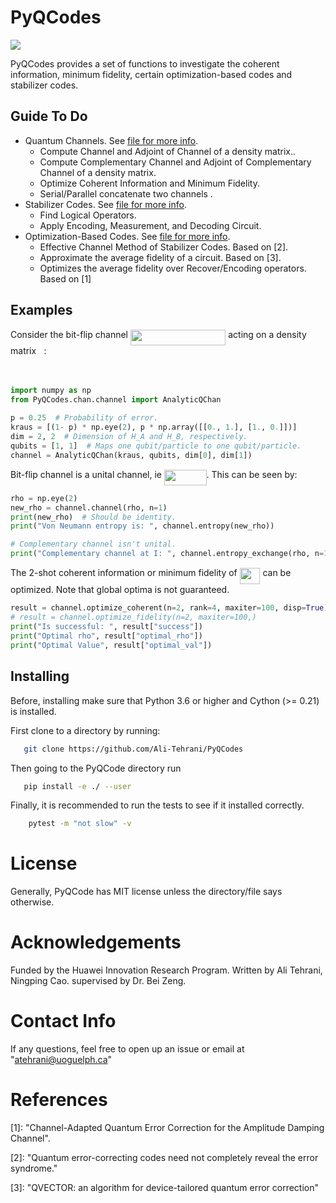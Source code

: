 PyQCodes
========
<a href='https://docs.python.org/3.6/'><img src='https://img.shields.io/badge/python-3.6-blue.svg'></a>

PyQCodes provides a set of functions to investigate the coherent information, 
minimum fidelity, certain optimization-based codes and stabilizer codes.

Guide To Do
-----------
* Quantum Channels. See [file for more info](PyQCodes/chan/README.md).
    - Compute Channel and Adjoint of Channel of a density matrix..
    - Compute Complementary Channel and Adjoint of Complementary Channel of a
     density matrix.
    - Optimize Coherent Information and Minimum Fidelity.
    - Serial/Parallel concatenate two channels .
* Stabilizer Codes.  See [file for more info](PyQCodes/README.md).
    - Find Logical Operators.
    - Apply Encoding, Measurement, and Decoding Circuit.
* Optimization-Based Codes.  See [file for more info](PyQCodes/README.md).
    - Effective Channel Method of Stabilizer Codes. Based on [2].
    - Approximate the average fidelity of a circuit. Based on [3].
    - Optimizes the average fidelity over Recover/Encoding operators. Based on [1]


Examples
--------
Consider the bit-flip channel <img src="/tex/586f67506b794b7f68f6667f872af766.svg?invert_in_darkmode&sanitize=true" align=middle width=152.34499169999998pt height=24.65753399999998pt/> acting on a density matrix <img src="/tex/6dec54c48a0438a5fcde6053bdb9d712.svg?invert_in_darkmode&sanitize=true" align=middle width=8.49888434999999pt height=14.15524440000002pt/>:
<p align="center"><img src="/tex/783996e79c8a88c70f4d33384019d600.svg?invert_in_darkmode&sanitize=true" align=middle width=187.3080429pt height=16.438356pt/></p>
    
```python
import numpy as np
from PyQCodes.chan.channel import AnalyticQChan

p = 0.25  # Probability of error.
kraus = [(1- p) * np.eye(2), p * np.array([[0., 1.], [1., 0.]])]
dim = 2, 2  # Dimension of H_A and H_B, respectively.
qubits = [1, 1]  # Maps one qubit/particle to one qubit/particle.
channel = AnalyticQChan(kraus, qubits, dim[0], dim[1])
```

Bit-flip channel is a unital channel, ie <img src="/tex/c22b8de6e2c7b1fbfc54afac9d69fa10.svg?invert_in_darkmode&sanitize=true" align=middle width=67.64487344999999pt height=24.65753399999998pt/>. This can be seen by:

```python
rho = np.eye(2)
new_rho = channel.channel(rho, n=1)
print(new_rho)  # Should be identity.
print("Von Neumann entropy is: ", channel.entropy(new_rho))

# Complementary channel isn't unital.
print("Complementary channel at I: ", channel.entropy_exchange(rho, n=1))
```

The 2-shot coherent information or minimum fidelity of <img src="/tex/7ad25f8be4a17ae374fd499969b1ee20.svg?invert_in_darkmode&sanitize=true" align=middle width=32.73642404999999pt height=26.76175259999998pt/> can be optimized. Note that global optima is not guaranteed.

```python
result = channel.optimize_coherent(n=2, rank=4, maxiter=100, disp=True)
# result = channel.optimize_fidelity(n=2, maxiter=100,)
print("Is successful: ", result["success"])
print("Optimal rho", result["optimal_rho"])
print("Optimal Value", result["optimal_val"])
```

Installing
----------
Before, installing make sure that Python 3.6 or higher and Cython (>= 0.21) is installed.

First clone to a directory by running:
```bash
   git clone https://github.com/Ali-Tehrani/PyQCodes
```

Then going to the PyQCode directory run
```bash
   pip install -e ./ --user
```

Finally, it is recommended to run the tests to see if it installed correctly.

```bash
    pytest -m "not slow" -v
```

License
=======
Generally, PyQCode has MIT license unless the directory/file says otherwise.


Acknowledgements
=================
Funded by the Huawei Innovation Research Program. 
Written by Ali Tehrani, Ningping Cao. supervised by Dr. Bei Zeng.


Contact Info
============
If any questions, feel free to open up an issue or email at "atehrani@uoguelph.ca"

References
==========

[1]: "Channel-Adapted Quantum Error Correction for the Amplitude Damping Channel".

[2]: "Quantum error-correcting codes need not completely reveal the error 
syndrome."

[3]: "QVECTOR: an algorithm for device-tailored quantum error correction"
